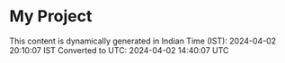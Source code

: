 # My Project

This content is dynamically generated in Indian Time (IST): 2024-04-02 20:10:07 IST
Converted to UTC: 2024-04-02 14:40:07 UTC
